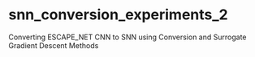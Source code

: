 # snn_conversion_experiments_2
Converting ESCAPE_NET CNN to SNN using Conversion and Surrogate Gradient Descent Methods
